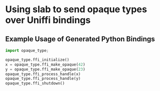 # Using slab to send opaque types over Uniffi bindings

## Example Usage of Generated Python Bindings

```python
import opaque_type;

opaque_type.ffi_initialize()
x = opaque_type.ffi_make_opaque(42)
y = opaque_type.ffi_make_opaque(23)
opaque_type.ffi_process_handle(x)
opaque_type.ffi_process_handle(y)
opaque_type.ffi_shutdown()
```

